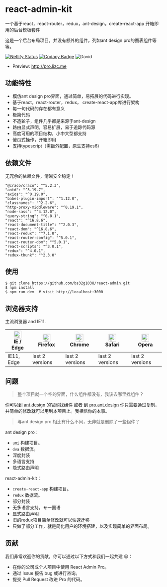 # react-admin-kit

一个基于react，react-router，redux，ant-design，create-react-app 开箱即用的后台模板套件

这是一个后台布局项目，并没有额外的组件，列如ant design pro的图表组件等等。

[![Netlify Status](https://api.netlify.com/api/v1/badges/ad221db6-f3d9-451a-a75a-0d30f389ea07/deploy-status)](https://app.netlify.com/sites/nostalgic-mirzakhani-0c279c/deploys) [![Codacy Badge](https://api.codacy.com/project/badge/Grade/cf628880ad03485e95617e8ab6c016b4)](https://app.codacy.com/app/bs32g1038/react-admin-kit?utm_source=github.com&utm_medium=referral&utm_content=bs32g1038/react-admin-kit&utm_campaign=Badge_Grade_Settings) ![David](https://img.shields.io/david/dev/bs32g1038/react-admin-kit.svg)

* Preview: http://pro.lizc.me

## 功能特性
* 模仿ant design pro界面，通过简单，易拓展的代码进行实现。
* 基于react，react-router，redux， create-react-app库进行架构
* 每一句代码的存在都有意义
* 极简代码
* 不造轮子，组件几乎都是来源于ant-design
* 路由显式声明，容易扩展，易于追踪代码源
* 高度可用的项目结构，小中大型都支持
* 傻瓜式操作，开箱即用
* 支持typescript（需额外配置，原生支持es6）

## 依赖文件

无冗余的依赖文件，清晰安全稳定！

```
"@craco/craco": "^5.2.3",
"antd": "^3.19.7",
"axios": "^0.19.0",
"babel-plugin-import": "^1.12.0",
"classnames": "^2.2.6",
"http-proxy-middleware": "^0.19.1",
"node-sass": "^4.12.0",
"query-string": "^6.8.1",
"react": "^16.8.6",
"react-document-title": "^2.0.3",
"react-dom": "^16.8.6",
"react-redux": "^7.1.0",
"react-router-config": "^5.0.1",
"react-router-dom": "^5.0.1",
"react-scripts": "^3.0.1",
"redux": "^4.0.1",
"redux-thunk": "^2.3.0"
```

## 使用

    $ git clone https://github.com/bs32g1038/react-admin.git
    $ npm install
    $ npm run dev  # visit http://localhost:3000


## 浏览器支持
主流浏览器 and IE11.

| [<img src="https://raw.githubusercontent.com/alrra/browser-logos/master/src/edge/edge_48x48.png" alt="IE / Edge" width="24px" height="24px" />](http://godban.github.io/browsers-support-badges/)</br>IE / Edge | [<img src="https://raw.githubusercontent.com/alrra/browser-logos/master/src/firefox/firefox_48x48.png" alt="Firefox" width="24px" height="24px" />](http://godban.github.io/browsers-support-badges/)</br>Firefox | [<img src="https://raw.githubusercontent.com/alrra/browser-logos/master/src/chrome/chrome_48x48.png" alt="Chrome" width="24px" height="24px" />](http://godban.github.io/browsers-support-badges/)</br>Chrome | [<img src="https://raw.githubusercontent.com/alrra/browser-logos/master/src/safari/safari_48x48.png" alt="Safari" width="24px" height="24px" />](http://godban.github.io/browsers-support-badges/)</br>Safari | [<img src="https://raw.githubusercontent.com/alrra/browser-logos/master/src/opera/opera_48x48.png" alt="Opera" width="24px" height="24px" />](http://godban.github.io/browsers-support-badges/)</br>Opera |
| --- | --- | --- | --- | --- |
| IE11, Edge | last 2 versions | last 2 versions | last 2 versions | last 2 versions |


## 问题

> 整个项目就一个空的界面，什么组件都没有，我该去哪里找组件？

你可以到 [ant design](https://ant.design/) 的官网找组件 或者 到 [pro.ant.design](https://pro.ant.design/) 你只需要通过复制，并简单的修改就可以用到本项目上。我相信你的本事。

> 与ant design pro 相比有什么不同，无非就是删除了一些组件？

ant design pro：

* ```umi``` 构建项目。
* ```dva``` 数据流。
* 深度封装
* 多语言支持
* 隐式路由声明

react-admin-kit：

* ```create-react-app``` 构建项目。
* ```redux``` 数据流。
* 部分封装
* 无多语言支持，专一国语
* 显式路由声明
* 旧的redux项目简单修改就可以快速迁移
* 只做了部分工作，就是简化用户的环境搭建，以及实现简单的界面布局。

## 贡献

我们非常欢迎你的贡献，你可以通过以下方式和我们一起共建 😃：

* 在你的公司或个人项目中使用 React Admin Pro。
* 通过 Issue 报告 bug 或进行咨询。
* 提交 Pull Request 改进 Pro 的代码。